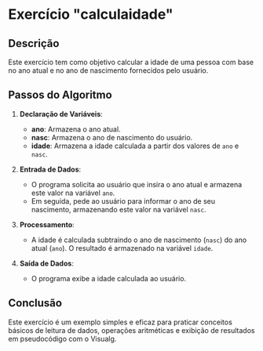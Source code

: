 # Exercício "calculaidade"

## Descrição
Este exercício tem como objetivo calcular a idade de uma pessoa com base no ano atual e no ano de nascimento fornecidos pelo usuário.

## Passos do Algoritmo

1. **Declaração de Variáveis**:
   - **ano**: Armazena o ano atual.
   - **nasc**: Armazena o ano de nascimento do usuário.
   - **idade**: Armazena a idade calculada a partir dos valores de `ano` e `nasc`.

2. **Entrada de Dados**:
   - O programa solicita ao usuário que insira o ano atual e armazena este valor na variável `ano`.
   - Em seguida, pede ao usuário para informar o ano de seu nascimento, armazenando este valor na variável `nasc`.

3. **Processamento**:
   - A idade é calculada subtraindo o ano de nascimento (`nasc`) do ano atual (`ano`). O resultado é armazenado na variável `idade`.

4. **Saída de Dados**:
   - O programa exibe a idade calculada ao usuário.

## Conclusão
Este exercício é um exemplo simples e eficaz para praticar conceitos básicos de leitura de dados, operações aritméticas e exibição de resultados em pseudocódigo com o Visualg.
 
